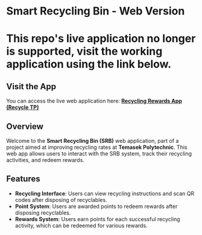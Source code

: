 # Smart Recycling Bin - Web Version

# This repo's live application no longer is supported, visit the working application using the link below.

## Visit the App
You can access the live web application here: [**Recycling Rewards App (Recycle TP)**](https://tp-cen-srb.github.io/RecycleTP/)


## Overview
Welcome to the **Smart Recycling Bin (SRB)** web application, part of a project aimed at improving recycling rates at **Temasek Polytechnic**. This web app allows users to interact with the SRB system, track their recycling activities, and redeem rewards.

## Features
- **Recycling Interface**: Users can view recycling instructions and scan QR codes after disposing of recyclables.
- **Point System**: Users are awarded points to redeem rewards after disposing recyclables.
- **Rewards System**: Users earn points for each successful recycling activity, which can be redeemed for various rewards.

